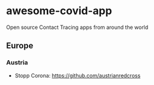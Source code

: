 # awesome-covid-app

Open source Contact Tracing apps from around the world

## Europe

### Austria

- Stopp Corona: https://github.com/austrianredcross
